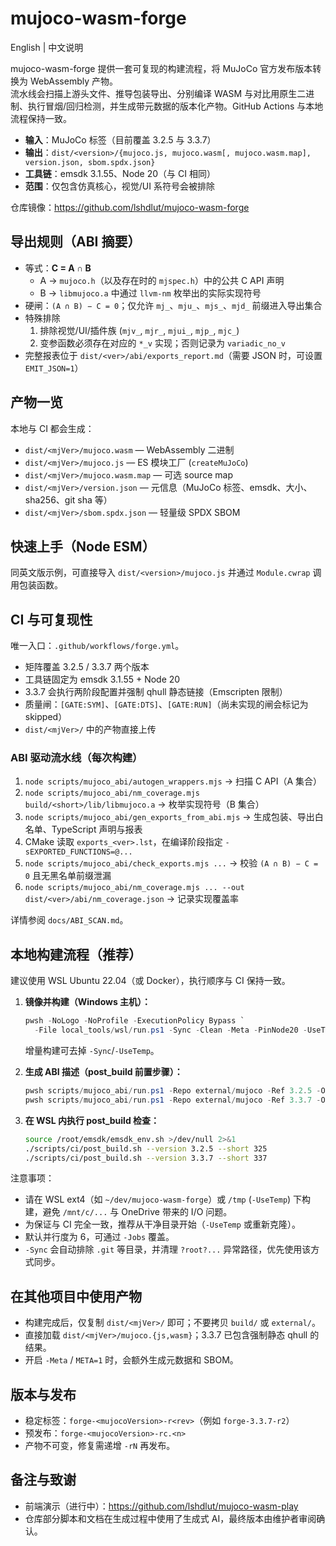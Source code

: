 # mujoco-wasm-forge

English | 中文说明

mujoco-wasm-forge 提供一套可复现的构建流程，将 MuJoCo 官方发布版本转换为 WebAssembly 产物。  
流水线会扫描上游头文件、推导包装导出、分别编译 WASM 与对比用原生二进制、执行冒烟/回归检测，并生成带元数据的版本化产物。GitHub Actions 与本地流程保持一致。

- **输入**：MuJoCo 标签（目前覆盖 3.2.5 与 3.3.7）  
- **输出**：`dist/<version>/{mujoco.js, mujoco.wasm[, mujoco.wasm.map], version.json, sbom.spdx.json}`  
- **工具链**：emsdk 3.1.55、Node 20（与 CI 相同）  
- **范围**：仅包含仿真核心，视觉/UI 系符号会被排除

仓库镜像：https://github.com/lshdlut/mujoco-wasm-forge

## 导出规则（ABI 摘要）

- 等式：**C = A ∩ B**  
  - A → `mujoco.h`（以及存在时的 `mjspec.h`）中的公共 C API 声明  
  - B → `libmujoco.a` 中通过 `llvm-nm` 枚举出的实际实现符号
- 硬闸：`(A ∩ B) − C = 0`；仅允许 `mj_`、`mju_`、`mjs_`、`mjd_` 前缀进入导出集合
- 特殊排除  
  1. 排除视觉/UI/插件族 (`mjv_`, `mjr_`, `mjui_`, `mjp_`, `mjc_`)  
  2. 变参函数必须存在对应的 `*_v` 实现；否则记录为 `variadic_no_v`
- 完整报表位于 `dist/<ver>/abi/exports_report.md`（需要 JSON 时，可设置 `EMIT_JSON=1`）

## 产物一览

本地与 CI 都会生成：

- `dist/<mjVer>/mujoco.wasm` — WebAssembly 二进制
- `dist/<mjVer>/mujoco.js` — ES 模块工厂 (`createMuJoCo`)
- `dist/<mjVer>/mujoco.wasm.map` — 可选 source map
- `dist/<mjVer>/version.json` — 元信息（MuJoCo 标签、emsdk、大小、sha256、git sha 等）
- `dist/<mjVer>/sbom.spdx.json` — 轻量级 SPDX SBOM

## 快速上手（Node ESM）

同英文版示例，可直接导入 `dist/<version>/mujoco.js` 并通过 `Module.cwrap` 调用包装函数。

## CI 与可复现性

唯一入口：`.github/workflows/forge.yml`。

- 矩阵覆盖 3.2.5 / 3.3.7 两个版本
- 工具链固定为 emsdk 3.1.55 + Node 20
- 3.3.7 会执行两阶段配置并强制 qhull 静态链接（Emscripten 限制）
- 质量闸：`[GATE:SYM]`、`[GATE:DTS]`、`[GATE:RUN]`（尚未实现的闸会标记为 skipped）
- `dist/<mjVer>/` 中的产物直接上传

### ABI 驱动流水线（每次构建）

1. `node scripts/mujoco_abi/autogen_wrappers.mjs` → 扫描 C API（A 集合）  
2. `node scripts/mujoco_abi/nm_coverage.mjs build/<short>/lib/libmujoco.a` → 枚举实现符号（B 集合）  
3. `node scripts/mujoco_abi/gen_exports_from_abi.mjs` → 生成包装、导出白名单、TypeScript 声明与报表  
4. CMake 读取 `exports_<ver>.lst`，在编译阶段指定 `-sEXPORTED_FUNCTIONS=@...`  
5. `node scripts/mujoco_abi/check_exports.mjs ...` → 校验 `(A ∩ B) − C = 0` 且无黑名单前缀泄漏  
6. `node scripts/mujoco_abi/nm_coverage.mjs ... --out dist/<ver>/abi/nm_coverage.json` → 记录实现覆盖率

详情参阅 `docs/ABI_SCAN.md`。

## 本地构建流程（推荐）

建议使用 WSL Ubuntu 22.04（或 Docker），执行顺序与 CI 保持一致。

1. **镜像并构建（Windows 主机）：**
   ```powershell
   pwsh -NoLogo -NoProfile -ExecutionPolicy Bypass `
     -File local_tools/wsl/run.ps1 -Sync -Clean -Meta -PinNode20 -UseTemp -Jobs 6
   ```
   增量构建可去掉 `-Sync`/`-UseTemp`。

2. **生成 ABI 描述（post_build 前置步骤）：**
   ```powershell
   pwsh scripts/mujoco_abi/run.ps1 -Repo external/mujoco -Ref 3.2.5 -OutDir dist/3.2.5/abi
   pwsh scripts/mujoco_abi/run.ps1 -Repo external/mujoco -Ref 3.3.7 -OutDir dist/3.3.7/abi
   ```

3. **在 WSL 内执行 post_build 检查：**
   ```bash
   source /root/emsdk/emsdk_env.sh >/dev/null 2>&1
   ./scripts/ci/post_build.sh --version 3.2.5 --short 325
   ./scripts/ci/post_build.sh --version 3.3.7 --short 337
   ```

注意事项：

- 请在 WSL ext4（如 `~/dev/mujoco-wasm-forge`）或 `/tmp` (`-UseTemp`) 下构建，避免 `/mnt/c/...` 与 OneDrive 带来的 I/O 问题。
- 为保证与 CI 完全一致，推荐从干净目录开始（`-UseTemp` 或重新克隆）。
- 默认并行度为 6，可通过 `-Jobs` 覆盖。
- `-Sync` 会自动排除 `.git` 等目录，并清理 `?root?...` 异常路径，优先使用该方式同步。

## 在其他项目中使用产物

- 构建完成后，仅复制 `dist/<mjVer>/` 即可；不要拷贝 `build/` 或 `external/`。  
- 直接加载 `dist/<mjVer>/mujoco.{js,wasm}`；3.3.7 已包含强制静态 qhull 的结果。  
- 开启 `-Meta` / `META=1` 时，会额外生成元数据和 SBOM。

## 版本与发布

- 稳定标签：`forge-<mujocoVersion>-r<rev>`（例如 `forge-3.3.7-r2`）  
- 预发布：`forge-<mujocoVersion>-rc.<n>`  
- 产物不可变，修复需递增 `-rN` 再发布。

## 备注与致谢

- 前端演示（进行中）：https://github.com/lshdlut/mujoco-wasm-play  
- 仓库部分脚本和文档在生成过程中使用了生成式 AI，最终版本由维护者审阅确认。
